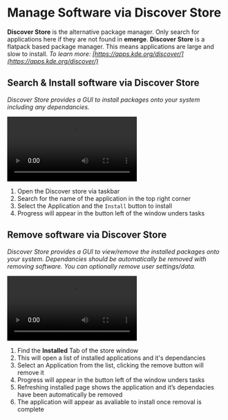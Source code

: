 # Manage Software via Discover Store

**Discover Store** is the alternative package manager. Only search for applications here if they are not found in **emerge**. **Discover Store** is a flatpack based package manager. This means applications are large and slow to install. *To learn more: [https://apps.kde.org/discover/](https://apps.kde.org/discover/)*

## Search & Install software via Discover Store

_Discover Store provides a GUI to install packages onto your system including any dependancies._
    
![How to Install via Discover Store](../../media/user-guide/workstations/discover_store_install.mp4)

1. Open the Discover store via taskbar
2. Search for the name of the application in the top right corner
3. Select the Application and the `Install` button to install
4. Progress will appear in the button left of the window unders tasks

## Remove software via Discover Store

_Discover Store provides a GUI to view/remove the installed packages onto your system. Dependancies should be automatically be removed with removing software. You can optionally remove user settings/data._

![How to remove via Discover Store](../../media/user-guide/workstations/discover_store_remove.mp4)
        
   1. Find the **Installed** Tab of the store window
   2. This will open a list of installed applications and it's dependancies
   3. Select an Application from the list, clicking the remove button will remove it
   4. Progress will appear in the button left of the window unders tasks
   5. Refreshing installed page shows the application and it’s dependacies have been automatically be removed
   6. The application will appear as avaliable to install once removal is complete